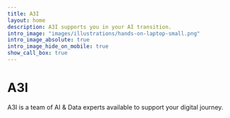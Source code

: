 ```yaml
---
title: A3I
layout: home
description: A3I supports you in your AI transition.
intro_image: "images/illustrations/hands-on-laptop-small.png"
intro_image_absolute: true
intro_image_hide_on_mobile: true
show_call_box: true
---
```


# A3I

A3I is a team of AI & Data experts available to support your digital journey.

